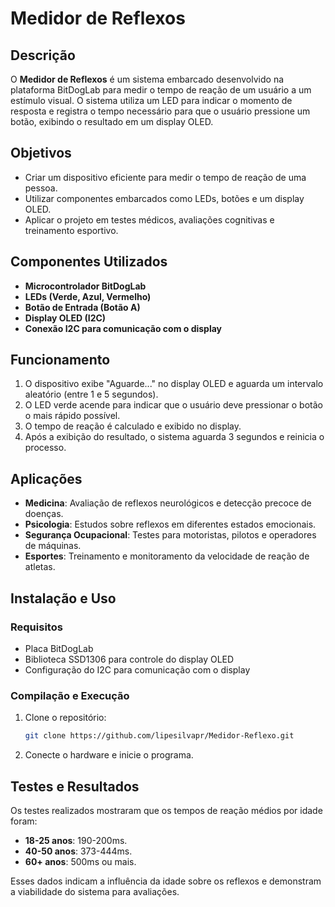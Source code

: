# Medidor de Reflexos

## Descrição
O **Medidor de Reflexos** é um sistema embarcado desenvolvido na plataforma BitDogLab para medir o tempo de reação de um usuário a um estímulo visual. O sistema utiliza um LED para indicar o momento de resposta e registra o tempo necessário para que o usuário pressione um botão, exibindo o resultado em um display OLED.

## Objetivos
- Criar um dispositivo eficiente para medir o tempo de reação de uma pessoa.
- Utilizar componentes embarcados como LEDs, botões e um display OLED.
- Aplicar o projeto em testes médicos, avaliações cognitivas e treinamento esportivo.

## Componentes Utilizados
- **Microcontrolador BitDogLab**
- **LEDs (Verde, Azul, Vermelho)**
- **Botão de Entrada (Botão A)**
- **Display OLED (I2C)**
- **Conexão I2C para comunicação com o display**

## Funcionamento
1. O dispositivo exibe "Aguarde..." no display OLED e aguarda um intervalo aleatório (entre 1 e 5 segundos).
2. O LED verde acende para indicar que o usuário deve pressionar o botão o mais rápido possível.
3. O tempo de reação é calculado e exibido no display.
4. Após a exibição do resultado, o sistema aguarda 3 segundos e reinicia o processo.

## Aplicações
- **Medicina**: Avaliação de reflexos neurológicos e detecção precoce de doenças.
- **Psicologia**: Estudos sobre reflexos em diferentes estados emocionais.
- **Segurança Ocupacional**: Testes para motoristas, pilotos e operadores de máquinas.
- **Esportes**: Treinamento e monitoramento da velocidade de reação de atletas.

## Instalação e Uso
### Requisitos
- Placa BitDogLab
- Biblioteca SSD1306 para controle do display OLED
- Configuração do I2C para comunicação com o display

### Compilação e Execução
1. Clone o repositório:
   ```bash
   git clone https://github.com/lipesilvapr/Medidor-Reflexo.git
   ```
2.  Conecte o hardware e inicie o programa.


## Testes e Resultados
Os testes realizados mostraram que os tempos de reação médios por idade foram:
- **18-25 anos**: 190-200ms.
- **40-50 anos**: 373-444ms.
- **60+ anos**: 500ms ou mais.

Esses dados indicam a influência da idade sobre os reflexos e demonstram a viabilidade do sistema para avaliações.
